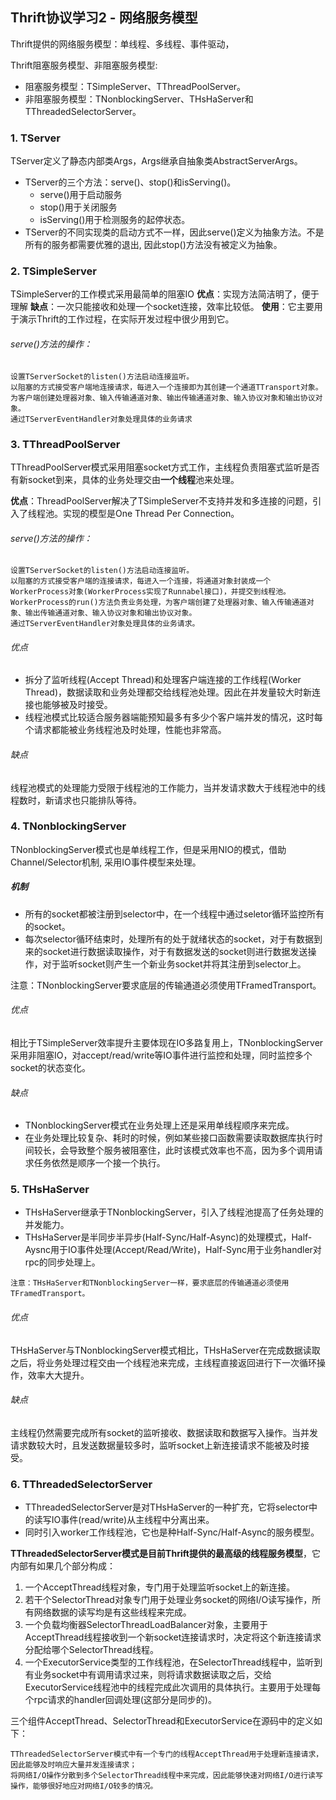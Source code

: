 ## Thrift协议学习2 - 网络服务模型

Thrift提供的网络服务模型：单线程、多线程、事件驱动，

Thrift阻塞服务模型、非阻塞服务模型:

- 阻塞服务模型：TSimpleServer、TThreadPoolServer。
- 非阻塞服务模型：TNonblockingServer、THsHaServer和TThreadedSelectorServer。

### 1. TServer
TServer定义了静态内部类Args，Args继承自抽象类AbstractServerArgs。
- TServer的三个方法：serve()、stop()和isServing()。
    - serve()用于启动服务
    - stop()用于关闭服务
    - isServing()用于检测服务的起停状态。
- TServer的不同实现类的启动方式不一样，因此serve()定义为抽象方法。不是所有的服务都需要优雅的退出, 因此stop()方法没有被定义为抽象。

### 2. TSimpleServer
TSimpleServer的工作模式采用最简单的阻塞IO
**优点**：实现方法简洁明了，便于理解
**缺点**：一次只能接收和处理一个socket连接，效率比较低。
**使用**：它主要用于演示Thrift的工作过程，在实际开发过程中很少用到它。

###### serve()方法的操作：


```
设置TServerSocket的listen()方法启动连接监听。
以阻塞的方式接受客户端地连接请求，每进入一个连接即为其创建一个通道TTransport对象。
为客户端创建处理器对象、输入传输通道对象、输出传输通道对象、输入协议对象和输出协议对象。
通过TServerEventHandler对象处理具体的业务请求
```

### 3. TThreadPoolServer

TThreadPoolServer模式采用阻塞socket方式工作，主线程负责阻塞式监听是否有新socket到来，具体的业务处理交由**一个线程**池来处理。

**优点**：ThreadPoolServer解决了TSimpleServer不支持并发和多连接的问题，引入了线程池。实现的模型是One Thread Per Connection。

###### serve()方法的操作：


```
设置TServerSocket的listen()方法启动连接监听。
以阻塞的方式接受客户端的连接请求，每进入一个连接，将通道对象封装成一个WorkerProcess对象(WorkerProcess实现了Runnabel接口)，并提交到线程池。
WorkerProcess的run()方法负责业务处理，为客户端创建了处理器对象、输入传输通道对象、输出传输通道对象、输入协议对象和输出协议对象。
通过TServerEventHandler对象处理具体的业务请求。
```
###### 优点
- 拆分了监听线程(Accept Thread)和处理客户端连接的工作线程(Worker Thread)，数据读取和业务处理都交给线程池处理。因此在并发量较大时新连接也能够被及时接受。
- 线程池模式比较适合服务器端能预知最多有多少个客户端并发的情况，这时每个请求都能被业务线程池及时处理，性能也非常高。

###### 缺点
线程池模式的处理能力受限于线程池的工作能力，当并发请求数大于线程池中的线程数时，新请求也只能排队等待。
### 4. TNonblockingServer
TNonblockingServer模式也是单线程工作，但是采用NIO的模式，借助Channel/Selector机制, 采用IO事件模型来处理。

##### 机制
- 所有的socket都被注册到selector中，在一个线程中通过seletor循环监控所有的socket。
- 每次selector循环结束时，处理所有的处于就绪状态的socket，对于有数据到来的socket进行数据读取操作，对于有数据发送的socket则进行数据发送操作，对于监听socket则产生一个新业务socket并将其注册到selector上。

注意：TNonblockingServer要求底层的传输通道必须使用TFramedTransport。

###### 优点
相比于TSimpleServer效率提升主要体现在IO多路复用上，TNonblockingServer采用非阻塞IO，对accept/read/write等IO事件进行监控和处理，同时监控多个socket的状态变化。
###### 缺点
- TNonblockingServer模式在业务处理上还是采用单线程顺序来完成。
- 在业务处理比较复杂、耗时的时候，例如某些接口函数需要读取数据库执行时间较长，会导致整个服务被阻塞住，此时该模式效率也不高，因为多个调用请求任务依然是顺序一个接一个执行。

### 5. THsHaServer
- THsHaServer继承于TNonblockingServer，引入了线程池提高了任务处理的并发能力。
- THsHaServer是半同步半异步(Half-Sync/Half-Async)的处理模式，Half-Aysnc用于IO事件处理(Accept/Read/Write)，Half-Sync用于业务handler对rpc的同步处理上。


```
注意：THsHaServer和TNonblockingServer一样，要求底层的传输通道必须使用TFramedTransport。
```
###### 优点
THsHaServer与TNonblockingServer模式相比，THsHaServer在完成数据读取之后，将业务处理过程交由一个线程池来完成，主线程直接返回进行下一次循环操作，效率大大提升。
###### 缺点
主线程仍然需要完成所有socket的监听接收、数据读取和数据写入操作。当并发请求数较大时，且发送数据量较多时，监听socket上新连接请求不能被及时接受。


### 6. TThreadedSelectorServer
- TThreadedSelectorServer是对THsHaServer的一种扩充，它将selector中的读写IO事件(read/write)从主线程中分离出来。
- 同时引入worker工作线程池，它也是种Half-Sync/Half-Async的服务模型。

**TThreadedSelectorServer模式是目前Thrift提供的最高级的线程服务模型**，它内部有如果几个部分构成：

1. 一个AcceptThread线程对象，专门用于处理监听socket上的新连接。
1. 若干个SelectorThread对象专门用于处理业务socket的网络I/O读写操作，所有网络数据的读写均是有这些线程来完成。
1. 一个负载均衡器SelectorThreadLoadBalancer对象，主要用于AcceptThread线程接收到一个新socket连接请求时，决定将这个新连接请求分配给哪个SelectorThread线程。
1. 一个ExecutorService类型的工作线程池，在SelectorThread线程中，监听到有业务socket中有调用请求过来，则将请求数据读取之后，交给ExecutorService线程池中的线程完成此次调用的具体执行。主要用于处理每个rpc请求的handler回调处理(这部分是同步的)。


三个组件AcceptThread、SelectorThread和ExecutorService在源码中的定义如下：

```
TThreadedSelectorServer模式中有一个专门的线程AcceptThread用于处理新连接请求，因此能够及时响应大量并发连接请求；
将网络I/O操作分散到多个SelectorThread线程中来完成，因此能够快速对网络I/O进行读写操作，能够很好地应对网络I/O较多的情况。
```
